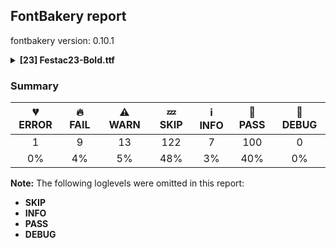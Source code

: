 ## FontBakery report

fontbakery version: 0.10.1

<details><summary><b>[23] Festac23-Bold.ttf</b></summary><div><details><summary>💔 <b>ERROR:</b> Check that legacy accents aren't used in composite glyphs. (derived from com.google.fonts/check/legacy_accents) (<a href="https://font-bakery.readthedocs.io/en/stable/fontbakery/profiles/universal.html#com.google.fonts/check/legacy_accents">com.google.fonts/check/legacy_accents</a>)</summary><div>


* 💔 **ERROR** Failed with TypeError: 'NoneType' object is not subscriptable
* 🔥 **FAIL** Glyph "Abreve" has a legacy accent component (breve). It needs to be replaced by a combining mark. [code: legacy-accents-component]
* 🔥 **FAIL** Glyph "Amacron" has a legacy accent component (macron). It needs to be replaced by a combining mark. [code: legacy-accents-component]
* 🔥 **FAIL** Glyph "Aogonek" has a legacy accent component (ogonek). It needs to be replaced by a combining mark. [code: legacy-accents-component]
* 🔥 **FAIL** Glyph "Ccaron" has a legacy accent component (caron). It needs to be replaced by a combining mark. [code: legacy-accents-component]
* 🔥 **FAIL** Glyph "Dcaron" has a legacy accent component (caron). It needs to be replaced by a combining mark. [code: legacy-accents-component]
* 🔥 **FAIL** Glyph "Ecaron" has a legacy accent component (caron). It needs to be replaced by a combining mark. [code: legacy-accents-component]
* 🔥 **FAIL** Glyph "Emacron" has a legacy accent component (macron). It needs to be replaced by a combining mark. [code: legacy-accents-component]
* 🔥 **FAIL** Glyph "Eogonek" has a legacy accent component (ogonek). It needs to be replaced by a combining mark. [code: legacy-accents-component]
* 🔥 **FAIL** Glyph "Gbreve" has a legacy accent component (breve). It needs to be replaced by a combining mark. [code: legacy-accents-component]
* 🔥 **FAIL** Glyph "Imacron" has a legacy accent component (macron). It needs to be replaced by a combining mark. [code: legacy-accents-component]
* 🔥 **FAIL** Glyph "Iogonek" has a legacy accent component (ogonek). It needs to be replaced by a combining mark. [code: legacy-accents-component]
* 🔥 **FAIL** Glyph "Lcaron" has a legacy accent component (caron). It needs to be replaced by a combining mark. [code: legacy-accents-component]
* 🔥 **FAIL** Glyph "Ncaron" has a legacy accent component (caron). It needs to be replaced by a combining mark. [code: legacy-accents-component]
* 🔥 **FAIL** Glyph "Ohungarumlaut" has a legacy accent component (hungarumlaut). It needs to be replaced by a combining mark. [code: legacy-accents-component]
* 🔥 **FAIL** Glyph "Omacron" has a legacy accent component (macron). It needs to be replaced by a combining mark. [code: legacy-accents-component]
* 🔥 **FAIL** Glyph "Rcaron" has a legacy accent component (caron). It needs to be replaced by a combining mark. [code: legacy-accents-component]
* 🔥 **FAIL** Glyph "Scaron" has a legacy accent component (caron). It needs to be replaced by a combining mark. [code: legacy-accents-component]
* 🔥 **FAIL** Glyph "Tcaron" has a legacy accent component (caron). It needs to be replaced by a combining mark. [code: legacy-accents-component]
* 🔥 **FAIL** Glyph "Ubreve" has a legacy accent component (breve). It needs to be replaced by a combining mark. [code: legacy-accents-component]
* 🔥 **FAIL** Glyph "Uhungarumlaut" has a legacy accent component (hungarumlaut). It needs to be replaced by a combining mark. [code: legacy-accents-component]
* 🔥 **FAIL** Glyph "Umacron" has a legacy accent component (macron). It needs to be replaced by a combining mark. [code: legacy-accents-component]
* 🔥 **FAIL** Glyph "Uogonek" has a legacy accent component (ogonek). It needs to be replaced by a combining mark. [code: legacy-accents-component]
* 🔥 **FAIL** Glyph "Zcaron" has a legacy accent component (caron). It needs to be replaced by a combining mark. [code: legacy-accents-component]
* 🔥 **FAIL** Glyph "abreve" has a legacy accent component (breve). It needs to be replaced by a combining mark. [code: legacy-accents-component]
* 🔥 **FAIL** Glyph "acircumflex" has a legacy accent component (circumflex). It needs to be replaced by a combining mark. [code: legacy-accents-component]
* 🔥 **FAIL** Glyph "adieresis" has a legacy accent component (dieresis). It needs to be replaced by a combining mark. [code: legacy-accents-component]
* 🔥 **FAIL** Glyph "agrave" has a legacy accent component (grave). It needs to be replaced by a combining mark. [code: legacy-accents-component]
* 🔥 **FAIL** Glyph "amacron" has a legacy accent component (macron). It needs to be replaced by a combining mark. [code: legacy-accents-component]
* 🔥 **FAIL** Glyph "aogonek" has a legacy accent component (ogonek). It needs to be replaced by a combining mark. [code: legacy-accents-component]
* 🔥 **FAIL** Glyph "aring" has a legacy accent component (ring). It needs to be replaced by a combining mark. [code: legacy-accents-component]
* 🔥 **FAIL** Glyph "atilde" has a legacy accent component (tilde). It needs to be replaced by a combining mark. [code: legacy-accents-component]
* 🔥 **FAIL** Glyph "ccaron" has a legacy accent component (caron). It needs to be replaced by a combining mark. [code: legacy-accents-component]
* 🔥 **FAIL** Glyph "ccedilla" has a legacy accent component (cedilla). It needs to be replaced by a combining mark. [code: legacy-accents-component]
* 🔥 **FAIL** Glyph "dcaron" has a legacy accent component (caron). It needs to be replaced by a combining mark. [code: legacy-accents-component]
* 🔥 **FAIL** Glyph "ecaron" has a legacy accent component (caron). It needs to be replaced by a combining mark. [code: legacy-accents-component]
* 🔥 **FAIL** Glyph "ecircumflex" has a legacy accent component (circumflex). It needs to be replaced by a combining mark. [code: legacy-accents-component]
* 🔥 **FAIL** Glyph "edieresis" has a legacy accent component (dieresis). It needs to be replaced by a combining mark. [code: legacy-accents-component]
* 🔥 **FAIL** Glyph "egrave" has a legacy accent component (grave). It needs to be replaced by a combining mark. [code: legacy-accents-component]
* 🔥 **FAIL** Glyph "emacron" has a legacy accent component (macron). It needs to be replaced by a combining mark. [code: legacy-accents-component]
* 🔥 **FAIL** Glyph "eogonek" has a legacy accent component (ogonek). It needs to be replaced by a combining mark. [code: legacy-accents-component]
* 🔥 **FAIL** Glyph "gbreve" has a legacy accent component (breve). It needs to be replaced by a combining mark. [code: legacy-accents-component]
* 🔥 **FAIL** Glyph "lcaron" has a legacy accent component (caron). It needs to be replaced by a combining mark. [code: legacy-accents-component]
* 🔥 **FAIL** Glyph "ncaron" has a legacy accent component (caron). It needs to be replaced by a combining mark. [code: legacy-accents-component]
* 🔥 **FAIL** Glyph "ntilde" has a legacy accent component (tilde). It needs to be replaced by a combining mark. [code: legacy-accents-component]
* 🔥 **FAIL** Glyph "ocircumflex" has a legacy accent component (circumflex). It needs to be replaced by a combining mark. [code: legacy-accents-component]
* 🔥 **FAIL** Glyph "odieresis" has a legacy accent component (dieresis). It needs to be replaced by a combining mark. [code: legacy-accents-component]
* 🔥 **FAIL** Glyph "ograve" has a legacy accent component (grave). It needs to be replaced by a combining mark. [code: legacy-accents-component]
* 🔥 **FAIL** Glyph "ohungarumlaut" has a legacy accent component (hungarumlaut). It needs to be replaced by a combining mark. [code: legacy-accents-component]
* 🔥 **FAIL** Glyph "omacron" has a legacy accent component (macron). It needs to be replaced by a combining mark. [code: legacy-accents-component]
* 🔥 **FAIL** Glyph "otilde" has a legacy accent component (tilde). It needs to be replaced by a combining mark. [code: legacy-accents-component]
* 🔥 **FAIL** Glyph "rcaron" has a legacy accent component (caron). It needs to be replaced by a combining mark. [code: legacy-accents-component]
* 🔥 **FAIL** Glyph "scaron" has a legacy accent component (caron). It needs to be replaced by a combining mark. [code: legacy-accents-component]
* 🔥 **FAIL** Glyph "tcaron" has a legacy accent component (caron). It needs to be replaced by a combining mark. [code: legacy-accents-component]
* 🔥 **FAIL** Glyph "ubreve" has a legacy accent component (breve). It needs to be replaced by a combining mark. [code: legacy-accents-component]
* 🔥 **FAIL** Glyph "ucircumflex" has a legacy accent component (circumflex). It needs to be replaced by a combining mark. [code: legacy-accents-component]
* 🔥 **FAIL** Glyph "udieresis" has a legacy accent component (dieresis). It needs to be replaced by a combining mark. [code: legacy-accents-component]
* 🔥 **FAIL** Glyph "ugrave" has a legacy accent component (grave). It needs to be replaced by a combining mark. [code: legacy-accents-component]
* 🔥 **FAIL** Glyph "uhungarumlaut" has a legacy accent component (hungarumlaut). It needs to be replaced by a combining mark. [code: legacy-accents-component]
* 🔥 **FAIL** Glyph "umacron" has a legacy accent component (macron). It needs to be replaced by a combining mark. [code: legacy-accents-component]
* 🔥 **FAIL** Glyph "uogonek" has a legacy accent component (ogonek). It needs to be replaced by a combining mark. [code: legacy-accents-component]
* 🔥 **FAIL** Glyph "wcircumflex" has a legacy accent component (circumflex). It needs to be replaced by a combining mark. [code: legacy-accents-component]
* 🔥 **FAIL** Glyph "wdieresis" has a legacy accent component (dieresis). It needs to be replaced by a combining mark. [code: legacy-accents-component]
* 🔥 **FAIL** Glyph "wgrave" has a legacy accent component (grave). It needs to be replaced by a combining mark. [code: legacy-accents-component]
* 🔥 **FAIL** Glyph "ycircumflex" has a legacy accent component (circumflex). It needs to be replaced by a combining mark. [code: legacy-accents-component]
* 🔥 **FAIL** Glyph "ydieresis" has a legacy accent component (dieresis). It needs to be replaced by a combining mark. [code: legacy-accents-component]
* 🔥 **FAIL** Glyph "ygrave" has a legacy accent component (grave). It needs to be replaced by a combining mark. [code: legacy-accents-component]
* 🔥 **FAIL** Glyph "zcaron" has a legacy accent component (caron). It needs to be replaced by a combining mark. [code: legacy-accents-component]
</div></details><details><summary>🔥 <b>FAIL:</b> Check copyright namerecords match license file. (<a href="https://font-bakery.readthedocs.io/en/stable/fontbakery/profiles/googlefonts.html#com.google.fonts/check/name/license">com.google.fonts/check/name/license</a>)</summary><div>


* 🔥 **FAIL** Font lacks NameID 13 (LICENSE DESCRIPTION). A proper licensing entry must be set. [code: missing]
</div></details><details><summary>🔥 <b>FAIL:</b> Copyright notices match canonical pattern in fonts (<a href="https://font-bakery.readthedocs.io/en/stable/fontbakery/profiles/googlefonts.html#com.google.fonts/check/font_copyright">com.google.fonts/check/font_copyright</a>)</summary><div>


* 🔥 **FAIL** Name Table entry: Copyright notices should match a pattern similar to: "Copyright 2019 The Familyname Project Authors (git url)"
But instead we have got:
"Copyright 2023 Afrotype. All rights reserved." [code: bad-notice-format]
</div></details><details><summary>🔥 <b>FAIL:</b> Check font follows the Google Fonts vertical metric schema (<a href="https://font-bakery.readthedocs.io/en/stable/fontbakery/profiles/googlefonts.html#com.google.fonts/check/vertical_metrics">com.google.fonts/check/vertical_metrics</a>)</summary><div>


* 🔥 **FAIL** OS/2.sTypoLineGap is "356" it should be 0 [code: bad-OS/2.sTypoLineGap]
</div></details><details><summary>🔥 <b>FAIL:</b> OS/2.fsSelection bit 7 (USE_TYPO_METRICS) is set in all fonts. (<a href="https://font-bakery.readthedocs.io/en/stable/fontbakery/profiles/googlefonts.html#com.google.fonts/check/os2/use_typo_metrics">com.google.fonts/check/os2/use_typo_metrics</a>)</summary><div>


* 🔥 **FAIL** OS/2.fsSelection bit 7 (USE_TYPO_METRICS) wasNOT set in the following fonts: ['fonts/ttf/Festac23-Bold.ttf']. [code: missing-os2-fsselection-bit7]
</div></details><details><summary>🔥 <b>FAIL:</b> Checking OS/2 Metrics match hhea Metrics. (<a href="https://font-bakery.readthedocs.io/en/stable/fontbakery/profiles/universal.html#com.google.fonts/check/os2_metrics_match_hhea">com.google.fonts/check/os2_metrics_match_hhea</a>)</summary><div>


* 🔥 **FAIL** OS/2 sTypoAscender (574) and hhea ascent (930) must be equal. [code: ascender]
</div></details><details><summary>🔥 <b>FAIL:</b> Font contains '.notdef' as its first glyph? (<a href="https://font-bakery.readthedocs.io/en/stable/fontbakery/profiles/universal.html#com.google.fonts/check/mandatory_glyphs">com.google.fonts/check/mandatory_glyphs</a>)</summary><div>


* 🔥 **FAIL** The '.notdef' glyph should contain a drawing, but it is blank. [code: notdef-is-blank]
</div></details><details><summary>🔥 <b>FAIL:</b> Check if each glyph has the recommended amount of contours. (<a href="https://font-bakery.readthedocs.io/en/stable/fontbakery/profiles/universal.html#com.google.fonts/check/contour_count">com.google.fonts/check/contour_count</a>)</summary><div>


* 🔥 **FAIL** The following glyphs have no contours even though they were expected to have some:

	- Glyph name: exclam	Expected: 2

	- Glyph name: quotedbl	Expected: 2

	- Glyph name: numbersign	Expected: 2

	- Glyph name: dollar	Expected: 1, 3 or 5

	- Glyph name: percent	Expected: 5

	- Glyph name: ampersand	Expected: 1, 2 or 3

	- Glyph name: parenleft	Expected: 1

	- Glyph name: parenright	Expected: 1

	- Glyph name: asterisk	Expected: 1 or 4

	- Glyph name: plus	Expected: 1

	- Glyph name: comma	Expected: 1

	- Glyph name: hyphen	Expected: 1

	- Glyph name: slash	Expected: 1

	- Glyph name: colon	Expected: 2

	- Glyph name: semicolon	Expected: 2

	- Glyph name: less	Expected: 1

	- Glyph name: equal	Expected: 2

	- Glyph name: greater	Expected: 1

	- Glyph name: question	Expected: 2

	- Glyph name: at	Expected: 2

	- Glyph name: Q	Expected: 2

	- Glyph name: U	Expected: 1

	- Glyph name: W	Expected: 1 or 2

	- Glyph name: X	Expected: 1

	- Glyph name: Y	Expected: 1

	- Glyph name: Z	Expected: 1

	- Glyph name: bracketleft	Expected: 1

	- Glyph name: backslash	Expected: 1

	- Glyph name: bracketright	Expected: 1

	- Glyph name: asciicircum	Expected: 1

	- Glyph name: underscore	Expected: 1

	- Glyph name: grave	Expected: 1

	- Glyph name: braceleft	Expected: 1

	- Glyph name: bar	Expected: 1

	- Glyph name: braceright	Expected: 1

	- Glyph name: asciitilde	Expected: 1

	- Glyph name: exclamdown	Expected: 2

	- Glyph name: cent	Expected: 1 or 2

	- Glyph name: sterling	Expected: 1 or 2

	- Glyph name: currency	Expected: 2

	- Glyph name: yen	Expected: 1 or 2

	- Glyph name: brokenbar	Expected: 2

	- Glyph name: section	Expected: 2

	- Glyph name: dieresis	Expected: 2

	- Glyph name: copyright	Expected: 3

	- Glyph name: guillemotleft	Expected: 2

	- Glyph name: logicalnot	Expected: 1

	- Glyph name: registered	Expected: 3 or 4

	- Glyph name: macron	Expected: 1

	- Glyph name: degree	Expected: 2

	- Glyph name: plusminus	Expected: 1 or 2

	- Glyph name: paragraph	Expected: 1, 2 or 3

	- Glyph name: periodcentered	Expected: 1

	- Glyph name: cedilla	Expected: 1

	- Glyph name: guillemotright	Expected: 2

	- Glyph name: questiondown	Expected: 2

	- Glyph name: AE	Expected: 2

	- Glyph name: Egrave	Expected: 2

	- Glyph name: Ecircumflex	Expected: 2

	- Glyph name: Edieresis	Expected: 3

	- Glyph name: Igrave	Expected: 2

	- Glyph name: Icircumflex	Expected: 2

	- Glyph name: Idieresis	Expected: 3

	- Glyph name: Eth	Expected: 2

	- Glyph name: Ntilde	Expected: 2

	- Glyph name: multiply	Expected: 1

	- Glyph name: Oslash	Expected: 2 or 3

	- Glyph name: Ugrave	Expected: 2

	- Glyph name: Ucircumflex	Expected: 2

	- Glyph name: Udieresis	Expected: 3

	- Glyph name: Thorn	Expected: 1 or 2

	- Glyph name: germandbls	Expected: 1

	- Glyph name: ae	Expected: 3

	- Glyph name: igrave	Expected: 2

	- Glyph name: icircumflex	Expected: 2

	- Glyph name: idieresis	Expected: 3

	- Glyph name: eth	Expected: 2

	- Glyph name: divide	Expected: 3

	- Glyph name: oslash	Expected: 3

	- Glyph name: thorn	Expected: 2

	- Glyph name: Dcaron	Expected: 3

	- Glyph name: Dcroat	Expected: 2

	- Glyph name: dcroat	Expected: 2

	- Glyph name: Emacron	Expected: 2

	- Glyph name: Edotaccent	Expected: 2

	- Glyph name: Eogonek	Expected: 1 or 2

	- Glyph name: Ecaron	Expected: 2

	- Glyph name: gbreve	Expected: 3 or 4

	- Glyph name: gdotaccent	Expected: 3 or 4

	- Glyph name: uni0122	Expected: 2

	- Glyph name: uni0123	Expected: 3 or 4

	- Glyph name: Hbar	Expected: 2

	- Glyph name: hbar	Expected: 1

	- Glyph name: Imacron	Expected: 2

	- Glyph name: imacron	Expected: 2

	- Glyph name: Iogonek	Expected: 1 or 2

	- Glyph name: iogonek	Expected: 2 or 3

	- Glyph name: Idotaccent	Expected: 2

	- Glyph name: uni0136	Expected: 2 or 3

	- Glyph name: uni0137	Expected: 2 or 3

	- Glyph name: uni013B	Expected: 2

	- Glyph name: uni013C	Expected: 2

	- Glyph name: Lslash	Expected: 1

	- Glyph name: lslash	Expected: 1

	- Glyph name: uni0145	Expected: 2

	- Glyph name: uni0146	Expected: 2

	- Glyph name: Ncaron	Expected: 2

	- Glyph name: Eng	Expected: 1

	- Glyph name: eng	Expected: 1

	- Glyph name: OE	Expected: 2

	- Glyph name: oe	Expected: 3

	- Glyph name: uni0156	Expected: 3

	- Glyph name: uni0157	Expected: 2

	- Glyph name: Rcaron	Expected: 3

	- Glyph name: Scedilla	Expected: 1 or 2

	- Glyph name: Scaron	Expected: 2

	- Glyph name: Umacron	Expected: 2

	- Glyph name: Ubreve	Expected: 2

	- Glyph name: Uring	Expected: 3

	- Glyph name: Uhungarumlaut	Expected: 3

	- Glyph name: Uogonek	Expected: 1

	- Glyph name: Wcircumflex	Expected: 2

	- Glyph name: Ycircumflex	Expected: 2

	- Glyph name: Ydieresis	Expected: 3

	- Glyph name: Zdotaccent	Expected: 2

	- Glyph name: Zcaron	Expected: 2

	- Glyph name: uni0218	Expected: 2

	- Glyph name: uni0219	Expected: 2

	- Glyph name: uni021A	Expected: 2

	- Glyph name: uni021B	Expected: 2

	- Glyph name: uni0237	Expected: 1

	- Glyph name: caron	Expected: 1

	- Glyph name: breve	Expected: 1

	- Glyph name: dotaccent	Expected: 1

	- Glyph name: ring	Expected: 2

	- Glyph name: ogonek	Expected: 1

	- Glyph name: tilde	Expected: 1

	- Glyph name: hungarumlaut	Expected: 2

	- Glyph name: gravecomb	Expected: 1

	- Glyph name: uni0302	Expected: 1

	- Glyph name: tildecomb	Expected: 1

	- Glyph name: uni0304	Expected: 1

	- Glyph name: uni0306	Expected: 1

	- Glyph name: uni0307	Expected: 1

	- Glyph name: uni0308	Expected: 2

	- Glyph name: uni030A	Expected: 2

	- Glyph name: uni030B	Expected: 2

	- Glyph name: uni030C	Expected: 1

	- Glyph name: uni0312	Expected: 1

	- Glyph name: uni0326	Expected: 1

	- Glyph name: uni0327	Expected: 1

	- Glyph name: uni0328	Expected: 1

	- Glyph name: uni0E3F	Expected: 3 or 5

	- Glyph name: Wgrave	Expected: 2

	- Glyph name: Wdieresis	Expected: 3

	- Glyph name: uni1E9E	Expected: 1

	- Glyph name: Ygrave	Expected: 2

	- Glyph name: endash	Expected: 1

	- Glyph name: emdash	Expected: 1

	- Glyph name: quoteleft	Expected: 1

	- Glyph name: quoteright	Expected: 1

	- Glyph name: quotesinglbase	Expected: 1

	- Glyph name: quotedblleft	Expected: 2

	- Glyph name: quotedblright	Expected: 2

	- Glyph name: quotedblbase	Expected: 2

	- Glyph name: dagger	Expected: 1 or 2

	- Glyph name: daggerdbl	Expected: 1 or 3

	- Glyph name: bullet	Expected: 1

	- Glyph name: perthousand	Expected: 6 or 7

	- Glyph name: guilsinglleft	Expected: 1

	- Glyph name: guilsinglright	Expected: 1

	- Glyph name: uni20AA	Expected: 2

	- Glyph name: Euro	Expected: 1 or 2

	- Glyph name: uni20B4	Expected: 1 or 2

	- Glyph name: uni20B9	Expected: 1

	- Glyph name: uni20BD	Expected: 2

	- Glyph name: trademark	Expected: 2

	- Glyph name: partialdiff	Expected: 2

	- Glyph name: product	Expected: 1

	- Glyph name: summation	Expected: 1

	- Glyph name: minus	Expected: 1

	- Glyph name: radical	Expected: 1

	- Glyph name: infinity	Expected: 3

	- Glyph name: integral	Expected: 1

	- Glyph name: approxequal	Expected: 2

	- Glyph name: notequal	Expected: 1

	- Glyph name: lessequal	Expected: 2

	- Glyph name: greaterequal	Expected: 2

	- Glyph name: AE	Expected: 2

	- Glyph name: Dcaron	Expected: 3

	- Glyph name: Dcroat	Expected: 2

	- Glyph name: Ecaron	Expected: 2

	- Glyph name: Ecircumflex	Expected: 2

	- Glyph name: Edieresis	Expected: 3

	- Glyph name: Edotaccent	Expected: 2

	- Glyph name: Egrave	Expected: 2

	- Glyph name: Emacron	Expected: 2

	- Glyph name: Eng	Expected: 1

	- Glyph name: Eogonek	Expected: 1 or 2

	- Glyph name: Eth	Expected: 2

	- Glyph name: Euro	Expected: 1 or 2

	- Glyph name: Hbar	Expected: 2

	- Glyph name: Icircumflex	Expected: 2

	- Glyph name: Idieresis	Expected: 3

	- Glyph name: Idotaccent	Expected: 2

	- Glyph name: Igrave	Expected: 2

	- Glyph name: Imacron	Expected: 2

	- Glyph name: Iogonek	Expected: 1 or 2

	- Glyph name: Lslash	Expected: 1

	- Glyph name: Ncaron	Expected: 2

	- Glyph name: Ntilde	Expected: 2

	- Glyph name: OE	Expected: 2

	- Glyph name: Oslash	Expected: 2 or 3

	- Glyph name: Q	Expected: 2

	- Glyph name: Rcaron	Expected: 3

	- Glyph name: Scaron	Expected: 2

	- Glyph name: Thorn	Expected: 1 or 2

	- Glyph name: U	Expected: 1

	- Glyph name: Ubreve	Expected: 2

	- Glyph name: Ucircumflex	Expected: 2

	- Glyph name: Udieresis	Expected: 3

	- Glyph name: Ugrave	Expected: 2

	- Glyph name: Uhungarumlaut	Expected: 3

	- Glyph name: Umacron	Expected: 2

	- Glyph name: Uogonek	Expected: 1

	- Glyph name: Uring	Expected: 3

	- Glyph name: W	Expected: 1 or 2

	- Glyph name: Wcircumflex	Expected: 2

	- Glyph name: Wdieresis	Expected: 3

	- Glyph name: Wgrave	Expected: 2

	- Glyph name: X	Expected: 1

	- Glyph name: Y	Expected: 1

	- Glyph name: Ycircumflex	Expected: 2

	- Glyph name: Ydieresis	Expected: 3

	- Glyph name: Ygrave	Expected: 2

	- Glyph name: Z	Expected: 1

	- Glyph name: Zcaron	Expected: 2

	- Glyph name: Zdotaccent	Expected: 2

	- Glyph name: ae	Expected: 3

	- Glyph name: ampersand	Expected: 1, 2 or 3

	- Glyph name: approxequal	Expected: 2

	- Glyph name: asciicircum	Expected: 1

	- Glyph name: asciitilde	Expected: 1

	- Glyph name: asterisk	Expected: 1 or 4

	- Glyph name: at	Expected: 2

	- Glyph name: backslash	Expected: 1

	- Glyph name: bar	Expected: 1

	- Glyph name: braceleft	Expected: 1

	- Glyph name: braceright	Expected: 1

	- Glyph name: bracketleft	Expected: 1

	- Glyph name: bracketright	Expected: 1

	- Glyph name: breve	Expected: 1

	- Glyph name: brokenbar	Expected: 2

	- Glyph name: bullet	Expected: 1

	- Glyph name: caron	Expected: 1

	- Glyph name: cedilla	Expected: 1

	- Glyph name: cent	Expected: 1 or 2

	- Glyph name: colon	Expected: 2

	- Glyph name: comma	Expected: 1

	- Glyph name: copyright	Expected: 3

	- Glyph name: currency	Expected: 2

	- Glyph name: dagger	Expected: 1 or 2

	- Glyph name: daggerdbl	Expected: 1 or 3

	- Glyph name: dcroat	Expected: 2

	- Glyph name: degree	Expected: 2

	- Glyph name: dieresis	Expected: 2

	- Glyph name: divide	Expected: 3

	- Glyph name: dollar	Expected: 1, 3 or 5

	- Glyph name: dotaccent	Expected: 1

	- Glyph name: emdash	Expected: 1

	- Glyph name: endash	Expected: 1

	- Glyph name: eng	Expected: 1

	- Glyph name: equal	Expected: 2

	- Glyph name: eth	Expected: 2

	- Glyph name: exclam	Expected: 2

	- Glyph name: exclamdown	Expected: 2

	- Glyph name: gbreve	Expected: 3 or 4

	- Glyph name: gdotaccent	Expected: 3 or 4

	- Glyph name: germandbls	Expected: 1

	- Glyph name: grave	Expected: 1

	- Glyph name: greater	Expected: 1

	- Glyph name: greaterequal	Expected: 2

	- Glyph name: guillemotleft	Expected: 2

	- Glyph name: guillemotright	Expected: 2

	- Glyph name: guilsinglleft	Expected: 1

	- Glyph name: guilsinglright	Expected: 1

	- Glyph name: hbar	Expected: 1

	- Glyph name: hungarumlaut	Expected: 2

	- Glyph name: hyphen	Expected: 1

	- Glyph name: icircumflex	Expected: 2

	- Glyph name: idieresis	Expected: 3

	- Glyph name: igrave	Expected: 2

	- Glyph name: imacron	Expected: 2

	- Glyph name: infinity	Expected: 3

	- Glyph name: integral	Expected: 1

	- Glyph name: iogonek	Expected: 2 or 3

	- Glyph name: less	Expected: 1

	- Glyph name: lessequal	Expected: 2

	- Glyph name: logicalnot	Expected: 1

	- Glyph name: lslash	Expected: 1

	- Glyph name: macron	Expected: 1

	- Glyph name: minus	Expected: 1

	- Glyph name: multiply	Expected: 1

	- Glyph name: notequal	Expected: 1

	- Glyph name: numbersign	Expected: 2

	- Glyph name: oe	Expected: 3

	- Glyph name: ogonek	Expected: 1

	- Glyph name: oslash	Expected: 3

	- Glyph name: paragraph	Expected: 1, 2 or 3

	- Glyph name: parenleft	Expected: 1

	- Glyph name: parenright	Expected: 1

	- Glyph name: partialdiff	Expected: 2

	- Glyph name: percent	Expected: 5

	- Glyph name: periodcentered	Expected: 1

	- Glyph name: perthousand	Expected: 6 or 7

	- Glyph name: plus	Expected: 1

	- Glyph name: plusminus	Expected: 1 or 2

	- Glyph name: product	Expected: 1

	- Glyph name: question	Expected: 2

	- Glyph name: questiondown	Expected: 2

	- Glyph name: quotedbl	Expected: 2

	- Glyph name: quotedblbase	Expected: 2

	- Glyph name: quotedblleft	Expected: 2

	- Glyph name: quotedblright	Expected: 2

	- Glyph name: quoteleft	Expected: 1

	- Glyph name: quoteright	Expected: 1

	- Glyph name: quotesinglbase	Expected: 1

	- Glyph name: radical	Expected: 1

	- Glyph name: registered	Expected: 3 or 4

	- Glyph name: ring	Expected: 2

	- Glyph name: section	Expected: 2

	- Glyph name: semicolon	Expected: 2

	- Glyph name: slash	Expected: 1

	- Glyph name: sterling	Expected: 1 or 2

	- Glyph name: summation	Expected: 1

	- Glyph name: thorn	Expected: 2

	- Glyph name: tilde	Expected: 1

	- Glyph name: trademark	Expected: 2

	- Glyph name: underscore	Expected: 1

	- Glyph name: uni0122	Expected: 2

	- Glyph name: uni0123	Expected: 3 or 4

	- Glyph name: uni0136	Expected: 2 or 3

	- Glyph name: uni0137	Expected: 2 or 3

	- Glyph name: uni013B	Expected: 2

	- Glyph name: uni013C	Expected: 2

	- Glyph name: uni0145	Expected: 2

	- Glyph name: uni0146	Expected: 2

	- Glyph name: uni0156	Expected: 3

	- Glyph name: uni0157	Expected: 2

	- Glyph name: uni0218	Expected: 2

	- Glyph name: uni0219	Expected: 2

	- Glyph name: uni021A	Expected: 2

	- Glyph name: uni021B	Expected: 2

	- Glyph name: uni0237	Expected: 1

	- Glyph name: uni0302	Expected: 1

	- Glyph name: uni0304	Expected: 1

	- Glyph name: uni0306	Expected: 1

	- Glyph name: uni0307	Expected: 1

	- Glyph name: uni0308	Expected: 2

	- Glyph name: uni030A	Expected: 2

	- Glyph name: uni030B	Expected: 2

	- Glyph name: uni030C	Expected: 1

	- Glyph name: uni0312	Expected: 1

	- Glyph name: uni0326	Expected: 1

	- Glyph name: uni0327	Expected: 1

	- Glyph name: uni0328	Expected: 1

	- Glyph name: uni0E3F	Expected: 3 or 5

	- Glyph name: uni1E9E	Expected: 1

	- Glyph name: uni20AA	Expected: 2

	- Glyph name: uni20B4	Expected: 1 or 2

	- Glyph name: uni20B9	Expected: 1

	- Glyph name: uni20BD	Expected: 2

	- Glyph name: yen	Expected: 1 or 2
 [code: no-contour]
* ⚠ **WARN** This check inspects the glyph outlines and detects the total number of contours in each of them. The expected values are infered from the typical ammounts of contours observed in a large collection of reference font families. The divergences listed below may simply indicate a significantly different design on some of your glyphs. On the other hand, some of these may flag actual bugs in the font such as glyphs mapped to an incorrect codepoint. Please consider reviewing the design and codepoint assignment of these to make sure they are correct.

The following glyphs do not have the recommended number of contours:

	- Glyph name: Agrave	Contours detected: 2	Expected: 3

	- Glyph name: Acircumflex	Contours detected: 2	Expected: 3

	- Glyph name: Atilde	Contours detected: 2	Expected: 3

	- Glyph name: Adieresis	Contours detected: 2	Expected: 4

	- Glyph name: Aring	Contours detected: 2	Expected: 3 or 4

	- Glyph name: Eacute	Contours detected: 1	Expected: 2

	- Glyph name: Iacute	Contours detected: 1	Expected: 2

	- Glyph name: Ograve	Contours detected: 2	Expected: 3

	- Glyph name: Ocircumflex	Contours detected: 2	Expected: 3

	- Glyph name: Otilde	Contours detected: 2	Expected: 3

	- Glyph name: Odieresis	Contours detected: 2	Expected: 4

	- Glyph name: Uacute	Contours detected: 1	Expected: 2

	- Glyph name: Yacute	Contours detected: 1	Expected: 2

	- Glyph name: agrave	Contours detected: 2	Expected: 3

	- Glyph name: atilde	Contours detected: 2	Expected: 3

	- Glyph name: adieresis	Contours detected: 2	Expected: 4

	- Glyph name: aring	Contours detected: 2	Expected: 4

	- Glyph name: egrave	Contours detected: 2	Expected: 3

	- Glyph name: edieresis	Contours detected: 2	Expected: 4

	- Glyph name: ntilde	Contours detected: 1	Expected: 2

	- Glyph name: ograve	Contours detected: 2	Expected: 3

	- Glyph name: otilde	Contours detected: 2	Expected: 3

	- Glyph name: odieresis	Contours detected: 2	Expected: 4

	- Glyph name: ugrave	Contours detected: 1	Expected: 2

	- Glyph name: udieresis	Contours detected: 1	Expected: 3

	- Glyph name: ydieresis	Contours detected: 1	Expected: 3

	- Glyph name: Amacron	Contours detected: 2	Expected: 3

	- Glyph name: amacron	Contours detected: 2	Expected: 3

	- Glyph name: Abreve	Contours detected: 2	Expected: 3

	- Glyph name: abreve	Contours detected: 2	Expected: 3

	- Glyph name: Cdotaccent	Contours detected: 1	Expected: 2

	- Glyph name: cdotaccent	Contours detected: 1	Expected: 2

	- Glyph name: Ccaron	Contours detected: 1	Expected: 2

	- Glyph name: ccaron	Contours detected: 1	Expected: 2

	- Glyph name: dcaron	Contours detected: 2	Expected: 3

	- Glyph name: emacron	Contours detected: 2	Expected: 3

	- Glyph name: edotaccent	Contours detected: 2	Expected: 3

	- Glyph name: ecaron	Contours detected: 2	Expected: 3

	- Glyph name: Gbreve	Contours detected: 1	Expected: 2

	- Glyph name: Gdotaccent	Contours detected: 1	Expected: 2

	- Glyph name: Lcaron	Contours detected: 1	Expected: 2

	- Glyph name: lcaron	Contours detected: 1	Expected: 2

	- Glyph name: Nacute	Contours detected: 1	Expected: 2

	- Glyph name: ncaron	Contours detected: 1	Expected: 2

	- Glyph name: Omacron	Contours detected: 2	Expected: 3

	- Glyph name: omacron	Contours detected: 2	Expected: 3

	- Glyph name: Ohungarumlaut	Contours detected: 2	Expected: 4

	- Glyph name: ohungarumlaut	Contours detected: 2	Expected: 4

	- Glyph name: Racute	Contours detected: 1	Expected: 3

	- Glyph name: rcaron	Contours detected: 1	Expected: 2

	- Glyph name: Sacute	Contours detected: 1	Expected: 2

	- Glyph name: scaron	Contours detected: 1	Expected: 2

	- Glyph name: Tcaron	Contours detected: 1	Expected: 2

	- Glyph name: tcaron	Contours detected: 1	Expected: 2

	- Glyph name: umacron	Contours detected: 1	Expected: 2

	- Glyph name: ubreve	Contours detected: 1	Expected: 2

	- Glyph name: uring	Contours detected: 1	Expected: 3

	- Glyph name: uhungarumlaut	Contours detected: 1	Expected: 3

	- Glyph name: Zacute	Contours detected: 1	Expected: 2

	- Glyph name: zdotaccent	Contours detected: 1	Expected: 2

	- Glyph name: zcaron	Contours detected: 1	Expected: 2

	- Glyph name: wgrave	Contours detected: 1	Expected: 2

	- Glyph name: Wacute	Contours detected: 1	Expected: 2

	- Glyph name: wdieresis	Contours detected: 1	Expected: 3

	- Glyph name: ygrave	Contours detected: 1	Expected: 2

	- Glyph name: Abreve	Contours detected: 2	Expected: 3

	- Glyph name: Acircumflex	Contours detected: 2	Expected: 3

	- Glyph name: Adieresis	Contours detected: 2	Expected: 4

	- Glyph name: Agrave	Contours detected: 2	Expected: 3

	- Glyph name: Amacron	Contours detected: 2	Expected: 3

	- Glyph name: Aring	Contours detected: 2	Expected: 3 or 4

	- Glyph name: Atilde	Contours detected: 2	Expected: 3

	- Glyph name: Ccaron	Contours detected: 1	Expected: 2

	- Glyph name: Cdotaccent	Contours detected: 1	Expected: 2

	- Glyph name: Eacute	Contours detected: 1	Expected: 2

	- Glyph name: Gbreve	Contours detected: 1	Expected: 2

	- Glyph name: Gdotaccent	Contours detected: 1	Expected: 2

	- Glyph name: Iacute	Contours detected: 1	Expected: 2

	- Glyph name: Lcaron	Contours detected: 1	Expected: 2

	- Glyph name: Nacute	Contours detected: 1	Expected: 2

	- Glyph name: Ocircumflex	Contours detected: 2	Expected: 3

	- Glyph name: Odieresis	Contours detected: 2	Expected: 4

	- Glyph name: Ograve	Contours detected: 2	Expected: 3

	- Glyph name: Ohungarumlaut	Contours detected: 2	Expected: 4

	- Glyph name: Omacron	Contours detected: 2	Expected: 3

	- Glyph name: Otilde	Contours detected: 2	Expected: 3

	- Glyph name: Racute	Contours detected: 1	Expected: 3

	- Glyph name: Sacute	Contours detected: 1	Expected: 2

	- Glyph name: Tcaron	Contours detected: 1	Expected: 2

	- Glyph name: Uacute	Contours detected: 1	Expected: 2

	- Glyph name: Wacute	Contours detected: 1	Expected: 2

	- Glyph name: Yacute	Contours detected: 1	Expected: 2

	- Glyph name: Zacute	Contours detected: 1	Expected: 2

	- Glyph name: abreve	Contours detected: 2	Expected: 3

	- Glyph name: adieresis	Contours detected: 2	Expected: 4

	- Glyph name: agrave	Contours detected: 2	Expected: 3

	- Glyph name: amacron	Contours detected: 2	Expected: 3

	- Glyph name: aring	Contours detected: 2	Expected: 4

	- Glyph name: atilde	Contours detected: 2	Expected: 3

	- Glyph name: ccaron	Contours detected: 1	Expected: 2

	- Glyph name: cdotaccent	Contours detected: 1	Expected: 2

	- Glyph name: dcaron	Contours detected: 2	Expected: 3

	- Glyph name: ecaron	Contours detected: 2	Expected: 3

	- Glyph name: edieresis	Contours detected: 2	Expected: 4

	- Glyph name: edotaccent	Contours detected: 2	Expected: 3

	- Glyph name: egrave	Contours detected: 2	Expected: 3

	- Glyph name: emacron	Contours detected: 2	Expected: 3

	- Glyph name: lcaron	Contours detected: 1	Expected: 2

	- Glyph name: ncaron	Contours detected: 1	Expected: 2

	- Glyph name: ntilde	Contours detected: 1	Expected: 2

	- Glyph name: odieresis	Contours detected: 2	Expected: 4

	- Glyph name: ograve	Contours detected: 2	Expected: 3

	- Glyph name: ohungarumlaut	Contours detected: 2	Expected: 4

	- Glyph name: omacron	Contours detected: 2	Expected: 3

	- Glyph name: otilde	Contours detected: 2	Expected: 3

	- Glyph name: rcaron	Contours detected: 1	Expected: 2

	- Glyph name: scaron	Contours detected: 1	Expected: 2

	- Glyph name: tcaron	Contours detected: 1	Expected: 2

	- Glyph name: ubreve	Contours detected: 1	Expected: 2

	- Glyph name: udieresis	Contours detected: 1	Expected: 3

	- Glyph name: ugrave	Contours detected: 1	Expected: 2

	- Glyph name: uhungarumlaut	Contours detected: 1	Expected: 3

	- Glyph name: umacron	Contours detected: 1	Expected: 2

	- Glyph name: uring	Contours detected: 1	Expected: 3

	- Glyph name: wdieresis	Contours detected: 1	Expected: 3

	- Glyph name: wgrave	Contours detected: 1	Expected: 2

	- Glyph name: ydieresis	Contours detected: 1	Expected: 3

	- Glyph name: ygrave	Contours detected: 1	Expected: 2

	- Glyph name: zcaron	Contours detected: 1	Expected: 2

	- Glyph name: zdotaccent	Contours detected: 1	Expected: 2
 [code: contour-count]
</div></details><details><summary>🔥 <b>FAIL:</b> Check accent of Lcaron, dcaron, lcaron, tcaron (derived from com.google.fonts/check/alt_caron) (<a href="https://font-bakery.readthedocs.io/en/stable/fontbakery/profiles/universal.html#com.google.fonts/check/alt_caron">com.google.fonts/check/alt_caron</a>)</summary><div>


* 🔥 **FAIL** Lcaron uses component caron. [code: wrong-mark]
* 🔥 **FAIL** dcaron uses component caron. [code: wrong-mark]
* 🔥 **FAIL** lcaron uses component caron. [code: wrong-mark]
* 🔥 **FAIL** tcaron uses component caron. [code: wrong-mark]
</div></details><details><summary>🔥 <b>FAIL:</b> Check glyphs do not have duplicate components which have the same x,y coordinates. (<a href="https://font-bakery.readthedocs.io/en/stable/fontbakery/profiles/glyf.html#com.google.fonts/check/glyf_non_transformed_duplicate_components">com.google.fonts/check/glyf_non_transformed_duplicate_components</a>)</summary><div>


* 🔥 **FAIL** The following glyphs have duplicate components which have the same x,y coordinates:
	* {'glyph': 'ellipsis', 'component': 'period', 'x': 0, 'y': 0}
	* {'glyph': 'ellipsis', 'component': 'period', 'x': 0, 'y': 0} and {'glyph': 'quotedblbase', 'component': 'comma', 'x': 0, 'y': 0} [code: found-duplicates]
</div></details><details><summary>⚠ <b>WARN:</b> Checking OS/2 achVendID. (<a href="https://font-bakery.readthedocs.io/en/stable/fontbakery/profiles/googlefonts.html#com.google.fonts/check/vendor_id">com.google.fonts/check/vendor_id</a>)</summary><div>


* ⚠ **WARN** OS/2 VendorID value 'NONE' is not yet recognized. If you registered it recently, then it's safe to ignore this warning message. Otherwise, you should set it to your own unique 4 character code, and register it with Microsoft at https://www.microsoft.com/typography/links/vendorlist.aspx
 [code: unknown]
</div></details><details><summary>⚠ <b>WARN:</b> Check for codepoints not covered by METADATA subsets. (<a href="https://font-bakery.readthedocs.io/en/stable/fontbakery/profiles/googlefonts.html#com.google.fonts/check/metadata/unreachable_subsetting">com.google.fonts/check/metadata/unreachable_subsetting</a>)</summary><div>


* ⚠ **WARN** The following codepoints supported by the font are not covered by
    any subsets defined in the font's metadata file, and will never
    be served. You can solve this by either manually adding additional
    subset declarations to METADATA.pb, or by editing the glyphset
    definitions.

 * U+02C7 CARON: try adding one of: yi, canadian-aboriginal, tifinagh
 * U+02D8 BREVE: try adding one of: canadian-aboriginal, yi
 * U+02D9 DOT ABOVE: try adding one of: canadian-aboriginal, yi
 * U+02DB OGONEK: try adding one of: canadian-aboriginal, yi
 * U+02DD DOUBLE ACUTE ACCENT: not included in any glyphset definition
 * U+0302 COMBINING CIRCUMFLEX ACCENT: try adding one of: cherokee, math, coptic, tifinagh
 * U+0306 COMBINING BREVE: try adding one of: old-permic, tifinagh
 * U+0307 COMBINING DOT ABOVE: try adding one of: math, tifinagh, tai-le, old-permic, syriac, malayalam, coptic, canadian-aboriginal
 * U+030A COMBINING RING ABOVE: try adding syriac
 * U+030B COMBINING DOUBLE ACUTE ACCENT: try adding one of: cherokee, osage
 * U+030C COMBINING CARON: try adding one of: cherokee, tai-le
 * U+0312 COMBINING TURNED COMMA ABOVE: not included in any glyphset definition
 * U+0326 COMBINING COMMA BELOW: not included in any glyphset definition
 * U+0327 COMBINING CEDILLA: not included in any glyphset definition
 * U+0328 COMBINING OGONEK: not included in any glyphset definition
 * U+0E3F THAI CURRENCY SYMBOL BAHT: try adding thai
 * U+2021 DOUBLE DAGGER: try adding adlam
 * U+2030 PER MILLE SIGN: try adding adlam
 * U+2202 PARTIAL DIFFERENTIAL: try adding math
 * U+220F N-ARY PRODUCT: try adding math
 * U+2211 N-ARY SUMMATION: try adding math
 * U+221A SQUARE ROOT: try adding math
 * U+221E INFINITY: try adding math
 * U+222B INTEGRAL: try adding math
 * U+2248 ALMOST EQUAL TO: try adding math
 * U+2260 NOT EQUAL TO: try adding math
 * U+2264 LESS-THAN OR EQUAL TO: try adding math
 * U+2265 GREATER-THAN OR EQUAL TO: try adding math
 * U+FB01 LATIN SMALL LIGATURE FI: not included in any glyphset definition

Or you can add the above codepoints to one of the subsets supported by the font: `cyrillic-ext`, `latin`, `latin-ext` [code: unreachable-subsetting]
</div></details><details><summary>⚠ <b>WARN:</b> Are there caret positions declared for every ligature? (<a href="https://font-bakery.readthedocs.io/en/stable/fontbakery/profiles/googlefonts.html#com.google.fonts/check/ligature_carets">com.google.fonts/check/ligature_carets</a>)</summary><div>


* ⚠ **WARN** This font lacks caret position values for ligature glyphs on its GDEF table. [code: lacks-caret-pos]
</div></details><details><summary>⚠ <b>WARN:</b> Is there kerning info for non-ligated sequences? (<a href="https://font-bakery.readthedocs.io/en/stable/fontbakery/profiles/googlefonts.html#com.google.fonts/check/kerning_for_non_ligated_sequences">com.google.fonts/check/kerning_for_non_ligated_sequences</a>)</summary><div>


* ⚠ **WARN** GPOS table lacks kerning info for the following non-ligated sequences:

	- f + f

	- f + i

	- t + t [code: lacks-kern-info]
</div></details><details><summary>⚠ <b>WARN:</b> Ensure fonts have ScriptLangTags declared on the 'meta' table. (<a href="https://font-bakery.readthedocs.io/en/stable/fontbakery/profiles/googlefonts.html#com.google.fonts/check/meta/script_lang_tags">com.google.fonts/check/meta/script_lang_tags</a>)</summary><div>


* ⚠ **WARN** This font file does not have a 'meta' table. [code: lacks-meta-table]
</div></details><details><summary>⚠ <b>WARN:</b> Check font contains no unreachable glyphs (<a href="https://font-bakery.readthedocs.io/en/stable/fontbakery/profiles/universal.html#com.google.fonts/check/unreachable_glyphs">com.google.fonts/check/unreachable_glyphs</a>)</summary><div>


* ⚠ **WARN** The following glyphs could not be reached by codepoint or substitution rules:

	- A.ss01

	- A.ss02

	- F.ss10

	- N.ss01

	- N.ss02

	- R.ss01

	- V.ss01

	- f.ss01

	- i.loclTRK

	- j.ss01

	- periodcentered.loclCAT

	- periodcentered.loclCAT.case

	- u.ss01

	- uni006A0301

	- uni030C.alt

	- v.ss01

	- w.ss01

	- x.ss01

	- z.ss01
 [code: unreachable-glyphs]
</div></details><details><summary>⚠ <b>WARN:</b> Checking Vertical Metric Linegaps. (<a href="https://font-bakery.readthedocs.io/en/stable/fontbakery/profiles/universal.html#com.google.fonts/check/linegaps">com.google.fonts/check/linegaps</a>)</summary><div>


* ⚠ **WARN** OS/2 sTypoLineGap is not equal to 0. [code: OS/2]
</div></details><details><summary>⚠ <b>WARN:</b> Checking post.italicAngle value. (derived from com.google.fonts/check/italic_angle) (<a href="https://font-bakery.readthedocs.io/en/stable/fontbakery/profiles/post.html#com.google.fonts/check/italic_angle">com.google.fonts/check/italic_angle</a>)</summary><div>


* ⚠ **WARN** The following glyphs were present but did not contain any outlines: bar, bracketleft [code: empty-glyphs]
</div></details><details><summary>⚠ <b>WARN:</b> Are there any misaligned on-curve points? (<a href="https://font-bakery.readthedocs.io/en/stable/fontbakery/profiles/<Section: Outline Correctness Checks>.html#com.google.fonts/check/outline_alignment_miss">com.google.fonts/check/outline_alignment_miss</a>)</summary><div>


* ⚠ **WARN** The following glyphs have on-curve points which have potentially incorrect y coordinates:

	* four (U+0034): X=78.0,Y=-2.0 (should be at baseline 0?)

	* four (U+0034): X=264.0,Y=-2.0 (should be at baseline 0?)

	* eight (U+0038): X=56.0,Y=-1.0 (should be at baseline 0?)

	* eight (U+0038): X=56.0,Y=552.0 (should be at cap-height 554?)

	* eight (U+0038): X=406.0,Y=552.0 (should be at cap-height 554?)

	* eight (U+0038): X=406.0,Y=-1.0 (should be at baseline 0?)

	* B (U+0042): X=24.0,Y=1.0 (should be at baseline 0?)

	* B (U+0042): X=24.0,Y=555.0 (should be at cap-height 554?)

	* B (U+0042): X=363.0,Y=555.0 (should be at cap-height 554?)

	* B (U+0042): X=365.0,Y=1.0 (should be at baseline 0?) [code: found-misalignments]
</div></details><details><summary>⚠ <b>WARN:</b> Are any segments inordinately short? (<a href="https://font-bakery.readthedocs.io/en/stable/fontbakery/profiles/<Section: Outline Correctness Checks>.html#com.google.fonts/check/outline_short_segments">com.google.fonts/check/outline_short_segments</a>)</summary><div>


* ⚠ **WARN** The following glyphs have segments which seem very short:

	* two (U+0032) contains a short segment L<<24.0,0.0>--<24.0,14.0>>

	* two (U+0032) contains a short segment L<<21.0,245.0>--<21.0,259.0>>

	* five (U+0035) contains a short segment B<<410.5,-139.0>-<404.0,-154.0>-<404.0,-154.0>>

	* m (U+006D) contains a short segment B<<588.0,400.0>-<588.0,400.0>-<598.5,388.5>>

	* w (U+0077) contains a short segment B<<598.5,11.5>-<588.0,0.0>-<588.0,0.0>>

	* wcircumflex (U+0175) contains a short segment B<<598.5,11.5>-<588.0,0.0>-<588.0,0.0>>

	* wgrave (U+1E81) contains a short segment B<<598.5,11.5>-<588.0,0.0>-<588.0,0.0>>

	* wacute (U+1E83) contains a short segment B<<598.5,11.5>-<588.0,0.0>-<588.0,0.0>>

	* wdieresis (U+1E85) contains a short segment B<<598.5,11.5>-<588.0,0.0>-<588.0,0.0>> [code: found-short-segments]
</div></details><details><summary>⚠ <b>WARN:</b> Do outlines contain any semi-vertical or semi-horizontal lines? (<a href="https://font-bakery.readthedocs.io/en/stable/fontbakery/profiles/<Section: Outline Correctness Checks>.html#com.google.fonts/check/outline_semi_vertical">com.google.fonts/check/outline_semi_vertical</a>)</summary><div>


* ⚠ **WARN** The following glyphs have semi-vertical/semi-horizontal lines:

	* l (U+006C): L<<25.0,147.0>--<24.0,574.0>>

	* lacute (U+013A): L<<25.0,147.0>--<24.0,574.0>>

	* lcaron (U+013E): L<<25.0,147.0>--<24.0,574.0>> [code: found-semi-vertical]
</div></details><details><summary>⚠ <b>WARN:</b> Ensure dotted circle glyph is present and can attach marks. (<a href="https://font-bakery.readthedocs.io/en/stable/fontbakery/profiles/<Section: Shaping Checks>.html#com.google.fonts/check/dotted_circle">com.google.fonts/check/dotted_circle</a>)</summary><div>


* ⚠ **WARN** No dotted circle glyph present [code: missing-dotted-circle]
</div></details><details><summary>⚠ <b>WARN:</b> Ensure soft_dotted characters lose their dot when combined with marks that replace the dot. (<a href="https://font-bakery.readthedocs.io/en/stable/fontbakery/profiles/<Section: Shaping Checks>.html#com.google.fonts/check/soft_dotted">com.google.fonts/check/soft_dotted</a>)</summary><div>


* ⚠ **WARN** The dot of soft dotted characters used in orthographies _must_ disappear in the following strings: i̊ i̋ j̀ j́ j̃ j̄ j̈ į̀ į́ į̂ į̃ į̄ į̌

The dot of soft dotted characters _should_ disappear in other cases, for example: ĩ ĭ i̇ ǐ i̒ ĩ̦ ĭ̦ i̦̇ i̦̊ i̦̋ ǐ̦ i̦̒ ĩ̧ ĭ̧ i̧̇ i̧̊ i̧̋ ǐ̧ i̧̒ ĵ

Your font does *not* cover the following languages that require the soft-dotted feature: Lugbara (Latn, 2,200,000 speakers), Ma’di (Latn, 584,000 speakers), Belarusian (Cyrl, 10,064,517 speakers), Igbo (Latn, 27,823,640 speakers), Dan (Latn, 1,099,244 speakers), Lithuanian (Latn, 2,357,094 speakers), Navajo (Latn, 166,319 speakers), Avokaya (Latn, 100,000 speakers), Nateni (Latn, 100,000 speakers), Ejagham (Latn, 120,000 speakers), Aghem (Latn, 38,843 speakers), Basaa (Latn, 332,940 speakers), Dutch (Latn, 31,709,104 speakers), Ukrainian (Cyrl, 29,273,587 speakers), Ebira (Latn, 2,200,000 speakers), Kom (Latn, 360,685 speakers), Koonzime (Latn, 40,000 speakers). [code: soft-dotted]
</div></details><br></div></details>

### Summary

| 💔 ERROR | 🔥 FAIL | ⚠ WARN | 💤 SKIP | ℹ INFO | 🍞 PASS | 🔎 DEBUG |
|:-----:|:----:|:----:|:----:|:----:|:----:|:----:|
| 1 | 9 | 13 | 122 | 7 | 100 | 0 |
| 0% | 4% | 5% | 48% | 3% | 40% | 0% |

**Note:** The following loglevels were omitted in this report:
* **SKIP**
* **INFO**
* **PASS**
* **DEBUG**
